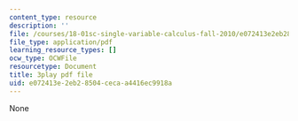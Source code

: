 ```yaml
---
content_type: resource
description: ''
file: /courses/18-01sc-single-variable-calculus-fall-2010/e072413e2eb28504cecaa4416ec9918a_MK_0QHbUnIA.pdf
file_type: application/pdf
learning_resource_types: []
ocw_type: OCWFile
resourcetype: Document
title: 3play pdf file
uid: e072413e-2eb2-8504-ceca-a4416ec9918a
---
```

None

